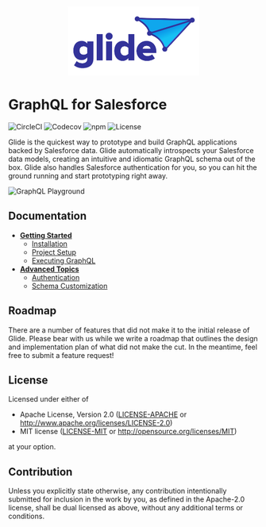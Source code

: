 <p align="center">
  <img alt="Glide" src="./public/logo.png" height="139" width="264">
</p>

# GraphQL for Salesforce

![CircleCI](https://img.shields.io/circleci/build/github/postlight/glide/master.svg?style=flat-square)
![Codecov](https://img.shields.io/codecov/c/github/postlight/glide/master.svg?style=flat-square)
![npm](https://img.shields.io/npm/v/@postlight/glide.svg?style=flat-square)
![License](https://img.shields.io/badge/license-MIT%2FApache%202.0-blue.svg?style=flat-square)

Glide is the quickest way to prototype and build GraphQL applications backed by Salesforce data. Glide automatically introspects your Salesforce data models, creating an intuitive and idiomatic GraphQL schema out of the box. Glide also handles Salesforce authentication for you, so you can hit the ground running and start prototyping right away.

<img alt="GraphQL Playground" src="./public/demo.gif" width="980" />

## Documentation

- [**Getting Started**](./documentation/getting-started.md)
  - [Installation](./documentation/getting-started.md#Installation)
  - [Project Setup](./documentation/getting-started.md#Project%20Setup)
  - [Executing GraphQL](./documentation/getting-started.md#Executing%20GraphQL)
- [**Advanced Topics**](./documentation/advanced-topics.md)
  - [Authentication](./documentation/advanced-topics.md#Deployment)
  - [Schema Customization](./documentation/advanced-topics.md#Schema%20Customization)

## Roadmap

There are a number of features that did not make it to the initial release of Glide. Please bear with us while we write a roadmap that outlines the design and implementation plan of what did not make the cut. In the meantime, feel free to submit a feature request!

## License

Licensed under either of

- Apache License, Version 2.0
  ([LICENSE-APACHE](LICENSE-APACHE) or http://www.apache.org/licenses/LICENSE-2.0)
- MIT license
  ([LICENSE-MIT](LICENSE-MIT) or http://opensource.org/licenses/MIT)

at your option.

## Contribution

Unless you explicitly state otherwise, any contribution intentionally submitted
for inclusion in the work by you, as defined in the Apache-2.0 license, shall be
dual licensed as above, without any additional terms or conditions.
